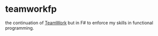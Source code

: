 # teamworkfp
the continuation of [TeamWork](https://github.com/erickconcepcion/teamwork) but in F# to enforce my skills in functional programming.
